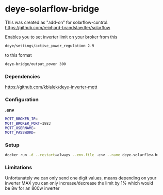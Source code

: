 # deye-solarflow-bridge

This was created as "add-on" for solarflow-control: https://github.com/reinhard-brandstaedter/solarflow

Enables you to set inverter limit on your broker from this

```bash
deye/settings/active_power_regulation 2.9
```

to this format

```bash
deye-bridge/output_power 300
```


### Dependencies
https://github.com/kbialek/deye-inverter-mqtt


### Configuration
**.env**
```bash
MQTT_BROKER_IP=
MQTT_BROKER_PORT=1883
MQTT_USERNAME=
MQTT_PASSWORD=
```

### Setup

```bash
docker run -d --restart=always --env-file .env --name deye-solarflow-bridge tobit6795/deye-solarflow-bridge:latest
```


### Limitations
Unfortunately we can only send one digit values, means depending on your inverter MAX you can only increase/decrease the limit by 1% which would be 8w for an 800w inverter
